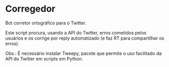 Corregedor
==========

Bot corretor ortográfico para o Twitter.

Este script procura, usando a API do Twitter, erros cometidos pelos usuários e os corrige por reply automatizado (e faz RT para compartilhar os erros).

Obs.: É necessário instalar Tweepy, pacote que permite o uso facilitado da API do Twitter em scripts em Python.
